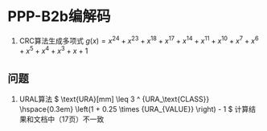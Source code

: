 # PPP-B2b编解码

1. CRC算法生成多项式 $g(x) = x^{24} + x^{23} + x^{18} + x^{17} + x^{14} + x^{11} + x^{10} + x^{7} + x^{6} + x^{5} + x^{4} + x^{3} + x + 1$

## 问题

1. URAL算法 $ \text{URA}[mm] \leq 3 ^ {URA_\text{CLASS}} \hspace{0.3em} \left(1 + 0.25 \times {URA_{VALUE}} \right) - 1 $ 计算结果和文档中（17页）不一致
